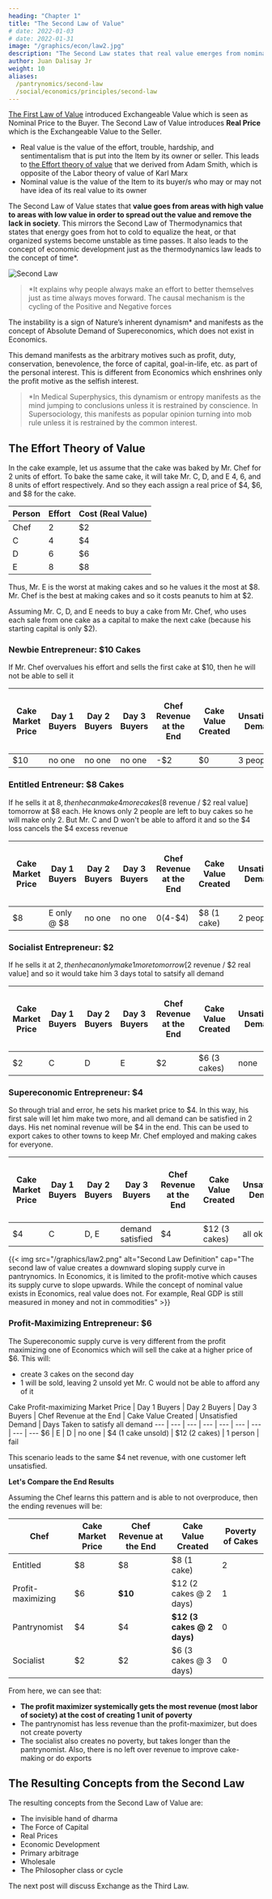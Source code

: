 ```yaml
---
heading: "Chapter 1"
title: "The Second Law of Value"
# date: 2022-01-03
# date: 2022-01-31
image: "/graphics/econ/law2.jpg"
description: "The Second Law states that real value emerges from nominal value and is maximized by following one's true interests or true nature or dharma. Unlike Economics which imposes the interests of others, Superphysics encourages everyone to know true interest or purpose of their lives that has value to society"
author: Juan Dalisay Jr
weight: 10
aliases:
  /pantrynomics/second-law
  /social/economics/principles/second-law
---
```


<!-- ### The Second Law of Value: The Invisible Hand of Dharma as Real Prices -->

[The First Law of Value](/social/economics/principles/part-1/chapter-01) introduced Exchangeable Value which is seen as Nominal Price to the Buyer. The Second Law of Value introduces **Real Price** which is the Exchangeable Value to the Seller. 
- Real value is the value of the effort, trouble, hardship, and sentimentalism that is put into the Item by its owner or seller. This leads to [the Effort theory of value](/articles/pantrynomics/the-effort-theory-of-value) that we derived from Adam Smith, which is opposite of the Labor theory of value of Karl Marx
- Nominal value is the value of the Item to its buyer/s who may or may not have idea of its real value to its owner

The Second Law of Value states that **value goes from areas with high value to areas with low value in order to spread out the value and remove the lack in society**. This mirrors the Second Law of Thermodynamics that states that energy goes from hot to cold to equalize the heat, or that organized systems become unstable as time passes. It also leads to the concept of economic development just as the thermodynamics law leads to the concept of time*. 


![Second Law](/graphics/econ/law2.jpg)

> *It explains why people always make an effort to better themselves just as time always moves forward. The causal mechanism is the cycling of the Positive and Negative forces


The instability is a sign of Nature’s inherent dynamism* and manifests as the concept of Absolute Demand of Supereconomics, which does not exist in Economics. 

This demand manifests as the arbitrary motives such as profit, duty, conservation, benevolence, the force of capital, goal-in-life, etc. as part of the personal interest. This is different from Economics which enshrines only the profit motive as the selfish interest.

> *In Medical Superphysics, this dynamism or entropy manifests as the mind jumping to conclusions unless it is restrained by conscience. In Supersociology, this manifests as popular opinion turning into mob rule unless it is restrained by the common interest.



## The Effort Theory of Value

In the cake example, let us assume that the cake was baked by Mr. Chef for 2 units of effort. To bake the same cake, it will take Mr. C, D, and E 4, 6, and 8 units of effort respectively. And so they each assign a real price of $4, $6, and $8 for the cake.

Person | Effort | Cost (Real Value)
--- | --- | ---
Chef | 2 | $2
C | 4 | $4
D | 6 | $6
E | 8 | $8

Thus, Mr. E is the worst at making cakes and so he values it the most at $8. Mr. Chef is the best at making cakes and so it costs peanuts to him at $2.

Assuming Mr. C, D, and E needs to buy a cake from Mr. Chef, who uses each sale from one cake as a capital to make the next cake (because his starting capital is only $2). 

### Newbie Entrepreneur: $10 Cakes

If Mr. Chef overvalues his effort and sells the first cake at $10, then he will not be able to sell it

Cake Market Price  | Day 1 Buyers | Day 2 Buyers | Day 3 Buyers | Chef Revenue at the End | Cake Value Created | Unsatisfied Demand | Days Taken to satisfy all demand
--- | --- | --- | --- | --- | --- | --- | ---
$10 | no one | no one | no one | -$2 | $0 | 3 people | fail


### Entitled Entreneur: $8 Cakes

If he sells it at $8, then he can make 4 more cakes [$8 revenue / $2 real value] tomorrow at $8 each. He knows only 2 people are left to buy cakes so he will make only 2. But Mr. C and D won't be able to afford it and so the $4 loss cancels the $4 excess revenue <!-- only to find no more sales since only Mr. E could afford it and he had already bought one -->

Cake Market Price  | Day 1 Buyers | Day 2 Buyers | Day 3 Buyers | Chef Revenue at the End | Cake Value Created | Unsatisfied Demand | Days Taken to satisfy all demand
--- | --- | --- | --- | --- | --- | --- | ---
$8 | E only @ $8 | no one | no one | $0 ($4-$4) | $8 (1 cake) | 2 people | fail


### Socialist Entrepreneur: $2

If he sells it at $2, then he can only make 1 more tomorrow [$2 revenue / $2 real value] and so it would take him 3 days total to satsify all demand

Cake Market Price  | Day 1 Buyers | Day 2 Buyers | Day 3 Buyers | Chef Revenue at the End | Cake Value Created | Unsatisfied Demand | Days Taken to satisfy all demand
--- | --- | --- | --- | --- | --- | --- | ---
$2 | C | D | E | $2 | $6 (3 cakes) | none | 3 days


### Supereconomic Entrepreneur: $4

So through trial and error, he sets his market price to $4. In this way, his first sale will let him make two more, and all demand can be satisfied in 2 days. His net nominal revenue will be $4 in the end. This can be used to export cakes to other towns to keep Mr. Chef employed and making cakes for everyone. 

Cake Market Price  | Day 1 Buyers | Day 2 Buyers | Day 3 Buyers | Chef Revenue at the End | Cake Value Created | Unsatisfied Demand | Days Taken to satisfy all demand
--- | --- | --- | --- | --- | --- | --- | ---
$4 | C | D, E | demand satisfied | $4 | $12 (3 cakes) | all ok | 3 days


{{< img src="/graphics/law2.png" alt="Second Law Definition" cap="The second law of value creates a downward sloping supply curve in pantrynomics. In Economics, it is limited to the profit-motive which causes its supply curve to slope upwards. While the concept of nominal value exists in Economics, real value does not. For example, Real GDP is still measured in money and not in commodities" >}}



### Profit-Maximizing Entrepreneur: $6

The Supereconomic supply curve is very different from the profit maximizing one of Economics which will sell the cake at a higher price of $6. This will:
- create 3 cakes on the second day
- 1 will be sold, leaving 2 unsold yet Mr. C would not be able to afford any of it

Cake Profit-maximizing Market Price  | Day 1 Buyers | Day 2 Buyers | Day 3 Buyers | Chef Revenue at the End | Cake Value Created | Unsatisfied Demand | Days Taken to satisfy all demand
--- | --- | --- | --- | --- | --- | --- | --- | ---
$6 | E | D | no one | $4 (1 cake unsold) | $12 (2 cakes) | 1 person | fail

This scenario leads to the same $4 net revenue, with one customer left unsatisfied.


**Let's Compare the End Results**

Assuming the Chef learns this pattern and is able to not overproduce, then the ending revenues will be:

Chef | Cake Market Price | Chef Revenue at the End | Cake Value Created | Poverty of Cakes
--- | --- | --- | --- | --- 
Entitled | $8 | $8 | $8 (1 cake) | 2
Profit-maximizing | $6 | **$10** | $12 (2 cakes @ 2 days) | 1
Pantrynomist | $4 | $4  | **$12 (3 cakes @ 2 days)** | 0
Socialist | $2 | $2 | $6 (3 cakes @ 3 days) | 0


From here, we can see that:
- **The profit maximizer systemically gets the most revenue (most labor of society) at the cost of creating 1 unit of poverty**
- The pantrynomist has less revenue than the profit-maximizer, but does not create poverty
- The socialist also creates no poverty, but takes longer than the pantrynomist. Also, there is no left over revenue to improve cake-making or do exports


<!-- ### Solution: Society-Supported Competition

Adam Smith's solution is competition. Mr. C will be improve his cake-making as to make cakes at $3 real value, sold at $4 to satisfy his own demand. This will starve Mr. Chef of customers and so he must likewise lower his market price to $4.

Cake Market Price  | Day 1 Buyers | Day 2 Buyers | Revenue at the End | Cake Value Created | Unsatisfied Demand | Days Taken to satisfy all demand
--- | --- | --- | --- | --- | --- | --- | ---
Chef $4 | E | no one | $2 | $4 (1 cake) | all ok | -
Mr. C $4 | C | D | $5 ($1 + $4) | $8 (2 cakes) | all ok | 2 days
Total | | | $7 | $12 | 	|

**This leads to artificial problems in demand and supply** where food is wasted yet many people, who have some productivity to offer and are not worthless, stay hungry. The alarming thing is that people pay to get into university to be taught such things that create such problems!

In contrast, the non-profit-maximizing system of pantrynomics earns through **primary arbitrage** or through the differences in hardship incurred in making a product or service. 

In the example, Mr. Chef is able to make quality cakes at low effort because of his great skill in making them. **His profit is from increasing his mastery which lowers his costs, and not in stifling supply by raising prices.**  His mastery can be achieved faster if he were passionate in his chosen business or employment. This is why we call the Second law of Value as the [Invisible Hand of the Tao](/pantrynomics/invisible-hand-of-tao) that shows itself through [the effort theory of value](/articles/pantrynomics/the-effort-theory-of-value).  -->


## The Resulting Concepts from the Second Law

The resulting concepts from the Second Law of Value are:

- The invisible hand of dharma
- The Force of Capital
- Real Prices
- Economic Development
- Primary arbitrage
- Wholesale
- The Philosopher class or cycle

The next post will discuss Exchange as the Third Law.